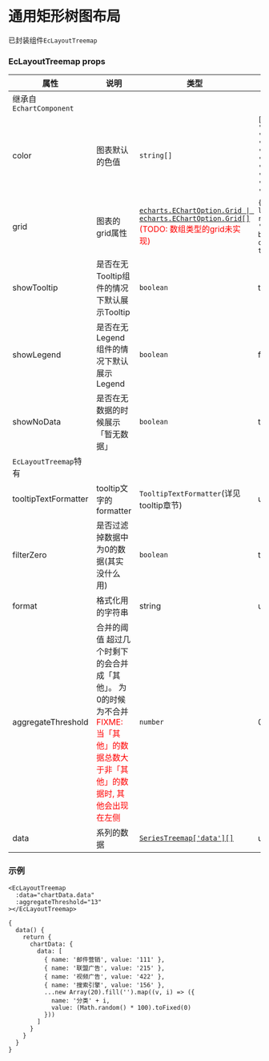 # 通用矩形树图布局

已封装组件`EcLayoutTreemap`

### EcLayoutTreemap props

| 属性   | 说明   | 类型 | 默认值 |
| ------ | ------ | ---- | ------ |
| 继承自`EchartComponent` | 
| color | 图表默认的色值 | `string[]` | `[ '#3987DF', '#F2BB1C', '#3A6081', '#59BE7F', '#7E5DB4', '#64C4E6', '#5657DC', '#E87D2A', '#0A7460', '#E682A0']` |
| grid | 图表的grid属性 | [`echarts.EChartOption.Grid \| echarts.EChartOption.Grid[]`](https://echarts.apache.org/v4/zh/option.html#grid) <br/><span style="color: red">(TODO: 数组类型的grid未实现)</span>| `{ top: 20, left: '12px', right: '12px', bottom: 12, containLabel: true }` |
| showTooltip | 是否在无Tooltip组件的情况下默认展示Tooltip | `boolean` | true |
| showLegend | 是否在无Legend组件的情况下默认展示Legend | `boolean` | false |
| showNoData | 是否在无数据的时候展示「暂无数据」 | `boolean` | true |
| `EcLayoutTreemap`特有 | 
| tooltipTextFormatter | tooltip文字的formatter | `TooltipTextFormatter`(详见tooltip章节) | undefined |
| filterZero | 是否过滤掉数据中为0的数据(其实没什么用) | `boolean` | true |
| format | 格式化用的字符串 | string | undefined |
| aggregateThreshold | 合并的阈值 超过几个时剩下的会合并成「其他」。 为0的时候为不合并 <br/> <span style="color: red">FIXME: 当「其他」的数据总数大于非「其他」的数据时, 其他会出现在左侧</span> | `number` | 0 |
| data | 系列的数据 | [`SeriesTreemap['data'][]`](https://echarts.apache.org/v4/zh/option.html#series-scatter.data) | undefined |

### 示例
```template?{"height":"400"};
<EcLayoutTreemap
  :data="chartData.data"
  :aggregateThreshold="13"
></EcLayoutTreemap>
```
```script
{
  data() {
    return {
      chartData: {
        data: [
          { name: '邮件营销', value: '111' },
          { name: '联盟广告', value: '215' },
          { name: '视频广告', value: '422' },
          { name: '搜索引擎', value: '156' },
          ...new Array(20).fill('').map((v, i) => ({
            name: '分类' + i,
            value: (Math.random() * 100).toFixed(0)
          }))
        ]
      }
    }
  }
}
```
